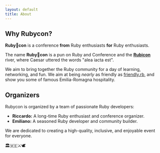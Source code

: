 ```yaml
---
layout: default
title: About
---
```


## Why Rubycon?

**Ruby🌊con** is a conference **from** Ruby enthusiasts **for** Ruby enthusiasts.

The name **Ruby🩵con** is a pun on Ruby and Conference and the **[Rubicon](https://en.wikipedia.org/wiki/Rubicon)** river, where Caesar uttered the words "alea iacta est".

We aim to bring together the Ruby community for a day of learning, networking, and fun. We aim at being *nearly* as friendly as [friendly.rb](https://friendlyrb.com/), and show you some of famous Emilia-Romagna hospitality.

## Organizers

Rubycon is organized by a team of passionate Ruby developers:

*   **Riccardo:** A long-time Ruby enthusiast and conference organizer.
*   **Emiliano:** A seasoned Ruby developer and community builder.

We are dedicated to creating a high-quality, inclusive, and enjoyable event for everyone.

🏛️🇲🇪⚔️🕊️
